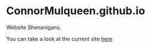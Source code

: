 # ConnorMulqueen.github.io
Website Shenanigans.

You can take a look at the current site [here](http://connormulqueen.github.io/)
